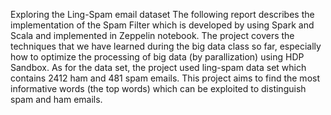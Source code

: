 Exploring the Ling-Spam email dataset
The following report describes the implementation of the Spam Filter which is developed by using Spark and Scala and implemented in 
Zeppelin notebook. The project covers the techniques that we have learned during the big data class so far, especially how to optimize 
the processing of big data (by parallization) using HDP Sandbox. As for the data set, the project used ling-spam data set which contains 
2412 ham and 481 spam emails. This project aims to find the most informative words (the top words) which can be exploited to distinguish 
spam and ham emails.

